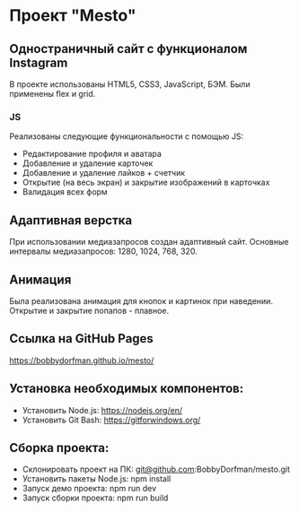 # Проект "Mesto"

## Одностраничный сайт с функционалом Instagram
В проекте использованы HTML5, CSS3, JavaScript, БЭМ. Были применены flex и grid.

### JS
Реализованы следующие функциональности с помощью JS:
- Редактирование профиля и аватара
- Добавление и удаление карточек
- Добавление и удаление лайков + счетчик
- Открытие (на весь экран) и закрытие изображений в карточках
- Валидация всех форм

## Адаптивная верстка

При использовании медиазапросов создан адаптивный сайт.
Основные интервалы медиазапросов:
1280, 1024, 768, 320.

## Анимация

Была реализована анимация для кнопок и картинок при наведении.
Открытие и закрытие попапов - плавное.

## Ссылка на GitHub Pages

https://bobbydorfman.github.io/mesto/

## Установка необходимых компонентов:
- Установить Node.js: https://nodejs.org/en/
- Установить Git Bash: https://gitforwindows.org/

## Сборка проекта:
- Склонировать проект на ПК: git@github.com:BobbyDorfman/mesto.git
- Установить пакеты Node.js: npm install
- Запуск демо проекта: npm run dev
- Запуск сборки проекта: npm run build